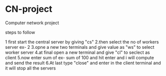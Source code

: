 # CN-project
Computer network project


steps to follow

1 first start the central server by giving "cs"
2.then select the no of workers server ex- 2
3.opne a new two terminals and give value as "ws" to select worker server
4.at final open a new terminal and give "cl" to seclect as client
5.now enter sum of <value> ex- sum of 100 and hit enter and i will compute and send the result
6.At last type "close" and enter in the client terminal and it will stop all the servers
